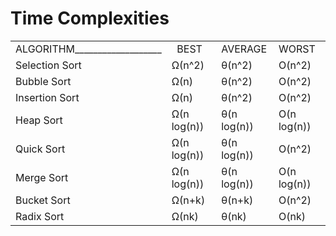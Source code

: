 # Time Complexities
|   |   |   |    |
|--- |--- |--- |---  |
|  ALGORITHM___________________ |    BEST  |  AVERAGE  |  WORST | 
| Selection Sort  |  Ω(n^2)  |  θ(n^2)  |  O(n^2) | 
| Bubble Sort  |  Ω(n)  |  θ(n^2)  |  O(n^2) | 
| Insertion Sort  |  Ω(n)  |  θ(n^2)  |  O(n^2) | 
| Heap Sort  |  Ω(n log(n))  |  θ(n log(n))  |  O(n log(n)) | 
| Quick Sort  |  Ω(n log(n))  |  θ(n log(n))  |  O(n^2) | 
| Merge Sort  |  Ω(n log(n))  |  θ(n log(n))  |  O(n log(n)) | 
| Bucket Sort  |  Ω(n+k)  |  θ(n+k)  |  O(n^2) | 
| Radix Sort  |  Ω(nk)  |  θ(nk)  |  O(nk) | 
